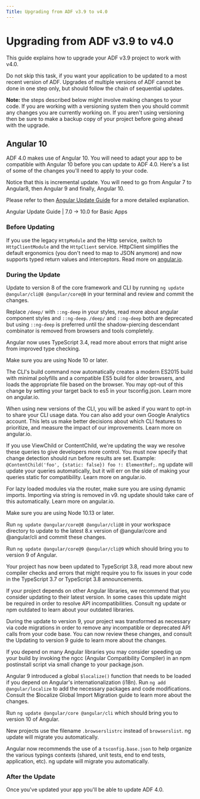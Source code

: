 ```yaml
---
Title: Upgrading from ADF v3.9 to v4.0
---
```


# Upgrading from ADF v3.9 to v4.0

This guide explains how to upgrade your ADF v3.9 project to work with v4.0.

Do not skip this task, if you want your application to be updated to a most recent version of ADF. 
Upgrades of multiple versions of ADF cannot be done in one step only, but should follow the chain of sequential updates. 

**Note:** the steps described below might involve making changes
to your code. If you are working with a versioning system then you should
commit any changes you are currently working on. If you aren't using versioning
then be sure to make a backup copy of your project before going ahead with the
upgrade.

## Angular 10

ADF 4.0 makes use of Angular 10. You will need to adapt your app to be compatible with Angular 10 before you can update to ADF 4.0.
Here's a list of some of the changes you'll need to apply to your code. 

Notice that this is incremental update. You will need to go from Angular 7 to Angular8, then Angular 9 and finally, Angular 10.

Please refer to then [Angular Update Guide](https://update.angular.io/#7.0:10.0) for a more detailed explanation.

Angular Update Guide | 7.0 -> 10.0 for Basic Apps

### Before Updating

If you use the legacy `HttpModule` and the Http service, switch to `HttpClientModule` and the `HttpClient` service. 
HttpClient simplifies the default ergonomics (you don't need to map to JSON anymore) and now supports typed return values and interceptors. 
Read more on [angular.io](https://angular.io/).

### During the Update

Update to version 8 of the core framework and CLI by running `ng update @angular/cli@8 @angular/core@8` in your terminal and review and commit the changes.

Replace `/deep/` with `::ng-deep` in your styles, read more about angular component styles and `::ng-deep`. `/deep/` and `::ng-deep` both are deprecated but using `::ng-deep` is preferred until the shadow-piercing descendant combinator is removed from browsers and tools completely.

Angular now uses TypeScript 3.4, read more about errors that might arise from improved type checking.

Make sure you are using Node 10 or later.

The CLI's build command now automatically creates a modern ES2015 build with minimal polyfills and a compatible ES5 build for older browsers, and loads the appropriate file based on the browser. You may opt-out of this change by setting your target back to es5 in your tsconfig.json. Learn more on angular.io.

When using new versions of the CLI, you will be asked if you want to opt-in to share your CLI usage data. You can also add your own Google Analytics account. This lets us make better decisions about which CLI features to prioritize, and measure the impact of our improvements. Learn more on angular.io.

If you use ViewChild or ContentChild, we're updating the way we resolve these queries to give developers more control. You must now specify that change detection should run before results are set. Example: `@ContentChild('foo', {static: false}) foo !: ElementRef;`. ng update will update your queries automatically, but it will err on the side of making your queries static for compatibility. Learn more on angular.io.

For lazy loaded modules via the router, make sure you are using dynamic imports. Importing via string is removed in v9. ng update should take care of this automatically. Learn more on angular.io.

Make sure you are using Node 10.13 or later.

Run `ng update @angular/core@8 @angular/cli@8` in your workspace directory to update to the latest 8.x version of @angular/core and @angular/cli and commit these changes.

Run `ng update @angular/core@9 @angular/cli@9` which should bring you to version 9 of Angular.

Your project has now been updated to TypeScript 3.8, read more about new compiler checks and errors that might require you to fix issues in your code in the TypeScript 3.7 or TypeScript 3.8 announcements.

If your project depends on other Angular libraries, we recommend that you consider updating to their latest version. In some cases this update might be required in order to resolve API incompatibilities. Consult ng update or npm outdated to learn about your outdated libraries.

During the update to version 9, your project was transformed as necessary via code migrations in order to remove any incompatible or deprecated API calls from your code base. You can now review these changes, and consult the Updating to version 9 guide to learn more about the changes.

If you depend on many Angular libraries you may consider speeding up your build by invoking the ngcc (Angular Compatibility Compiler) in an npm postinstall script via small change to your package.json.

Angular 9 introduced a global `$localize()` function that needs to be loaded if you depend on Angular's internationalization (i18n). Run `ng add @angular/localize` to add the necessary packages and code modifications. Consult the $localize Global Import Migration guide to learn more about the changes.

Run `ng update @angular/core @angular/cli` which should bring you to version 10 of Angular.

New projects use the filename `.browserslistrc` instead of `browserslist`. ng update will migrate you automatically.

Angular now recommends the use of a `tsconfig.base.json` to help organize the various typings contexts (shared, unit tests, end to end tests, application, etc). ng update will migrate you automatically.

### After the Update

Once you've updated your app you'll be able to update ADF 4.0.
